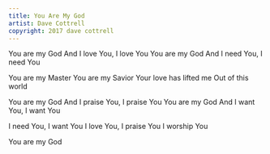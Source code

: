 ```yaml
---
title: You Are My God
artist: Dave Cottrell
copyright: 2017 dave cottrell
---
```


You are my God
And I love You, I love You
You are my God
And I need You, I need You

You are my Master
You are my Savior
Your love has lifted me
Out of this world

You are my God
And I praise You, I praise You
You are my God
And I want You, I want You

I need You, I want You
I love You, I praise You
I worship You

You are my God